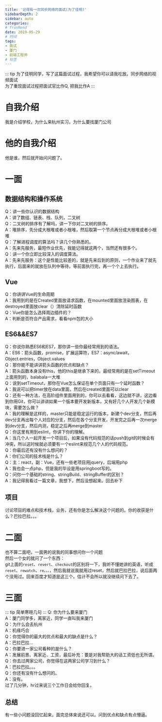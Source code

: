 ```yaml
---
title: '记得有一次同步网络的面试(为了佳明)'
sidebarDepth: 2
sidebar: auto
categories:
# fronRend
date: 2019-05-29
# 时间
tags:
- 面试
- 厦门
- 前端工程师
# 标签
---
```


::: tip
为了佳明同学，写了这篇面试过程，我希望你可以请我吃放。同步网络的视频面试<br>
为了重现面试过程把面试官比作Q, 把我比作A
:::
# 自我介绍
我是介绍学校，为什么来杭州实习，为什么要找厦门公司
# 他的自我介绍
他是谁，然后就开始问问题了。
# 一面
## 数据结构和操作系统
Q：讲一些你认识的数据结构<br>
A：讲了数组、链表、栈、队列，二叉树<br>
Q：二叉树的排序有了解吗，讲一下你对二叉树的排序。<br>
A：堆排序，先分成大根堆或者小根堆，然后取第一个节点再分成大根堆或者小根堆<br>
Q：了解进程调度的算法吗？讲几个你熟悉的。<br>
A：先来先服务，最短作业优先，我能记得就这两个，当然还有很多个。<br>
Q：讲一个你立即比较深入的调度算法。<br>
A：先来先服务：这个是性能比较差的，就是先来后到的原则，一个作业来了就先执行，后面来的就放在队列中等待，等前面执行完，再一个个上去执行。<br>
## Vue
Q：你讲讲Vue的生命周期<br>
A：我用到的是在Created里面放请求函数，在mounted里面放渲染图表，在destroyed里面放clear（）清除延时函数<br>
Q：Vue你是怎么选择周边插件的？<br>
A：判断是否符合产品需求，看看npm包的大小<br>
## ES6&&ES7
Q：你说你熟悉ES6和ES7，那你讲一些你最经常用到的语法。<br>
A：ES6：箭头函数，promise，扩展运算符，ES7：async/await，Object.entries，Object.values<br>
Q：那你能不能讲讲箭头函数的优点和缺点？<br>
A：箭头函数本身没有this，他的this是继承下来的，最经常用的是在setTimeout上面用到的，balabala一大堆<br>
Q：说到setTimeout，那你在Vue怎么保证在单个页面只有一个延时函数？<br>
A：我说可以把timer放在data里面，然后在created里面可以clear<br>
Q：还有一种方法，在高阶组件里面用到的，你可以去看看，这边就不讲，这边看到你用Git，你可以讲讲如果一个版本要开发新版本，又有好几个人开发几个新模块，需要怎么做？<br>
A：我的理解是这样的，master只能是稳定运行的版本，新建个dev分支，然后再dev分支再出每个人对应的分支，然后在各个分支开发，开发完之后再一次merge到dev分支，然后内测，稳定之后再merge到master<br>
Q：你这里有用到eslint，你讲下你的理解。<br>
A：当几个人一起开发一个项目后，如果没有代码规范的话push到git的时候会有冲突，所以这时候就必须要有一个eslint来规范几个人的代码规范。<br>
Q：你最后还有没有什么想问的？<br>
A：你们公司的技术栈是什么？<br>
Q：主：react，副：Vue，还有一些老项目用jquery，后端用php<br>
A：我也会一点php，但是我的毕设是用springboot写的。<br>
Q：问你一个基础的string、stringBuild、stringBuffer的区别？<br>
A：我记得我看过一篇文章，我想下，然后没想起来。回去补下<br>
## 项目
讨论项目的难点和技术栈，业务，还有你是怎么解决这个问题的。你的收获是什么？巴拉巴拉。。。
# 二面
也不算二面吧，一面男的说我的同事想问你一个问题<br>
然后一个女的就问了一个东西：<br>
git上面的`reset`、`revert`、`checkout`的区别将一下，我听不懂她讲的英语，听成`reset`、`rewatch`、`re。。。`，然后我就说我就用过reset，然后就巴拉巴拉，说后面两个没用过。回来百度才知道是这三个。估计不会所以就没继续问下去了。
# 三面
::: tip
简单寒暄几句
:::
Q: 你为什么要来厦门<br>
A：厦门同学多，离家近，同学一直叫我来厦门<br>
Q：为什么会去杭州<br>
A：机缘巧合<br>
Q：你觉得你的最大的优点和最大的缺点是什么？<br>
A：巴拉巴拉...<br>
Q：你要进一家公司看种的是什么？<br>
A：发展前景、离家近、工资，最后补充：要是对我帮助大的话工资低也无所谓。<br>
Q：你去过两家公司，你觉得在这两家公司学习到什么？<br>
A：巴拉巴拉。。。<br>
Q：你还有没有什么想问的。<br>
A：没有。<br>
过了几分钟，hr过来说三个工作日会给你回复。
## 总结
有一些小问题没回忆起来，面完总体来说还可以。问到优点和缺点有点懵逼。
